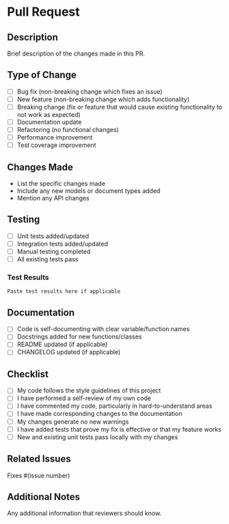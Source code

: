 # Pull Request

## Description
Brief description of the changes made in this PR.

## Type of Change
- [ ] Bug fix (non-breaking change which fixes an issue)
- [ ] New feature (non-breaking change which adds functionality)
- [ ] Breaking change (fix or feature that would cause existing functionality to not work as expected)
- [ ] Documentation update
- [ ] Refactoring (no functional changes)
- [ ] Performance improvement
- [ ] Test coverage improvement

## Changes Made
- List the specific changes made
- Include any new models or document types added
- Mention any API changes

## Testing
- [ ] Unit tests added/updated
- [ ] Integration tests added/updated
- [ ] Manual testing completed
- [ ] All existing tests pass

### Test Results
```
Paste test results here if applicable
```

## Documentation
- [ ] Code is self-documenting with clear variable/function names
- [ ] Docstrings added for new functions/classes
- [ ] README updated (if applicable)
- [ ] CHANGELOG updated (if applicable)

## Checklist
- [ ] My code follows the style guidelines of this project
- [ ] I have performed a self-review of my own code
- [ ] I have commented my code, particularly in hard-to-understand areas
- [ ] I have made corresponding changes to the documentation
- [ ] My changes generate no new warnings
- [ ] I have added tests that prove my fix is effective or that my feature works
- [ ] New and existing unit tests pass locally with my changes

## Related Issues
Fixes #(issue number)

## Additional Notes
Any additional information that reviewers should know.